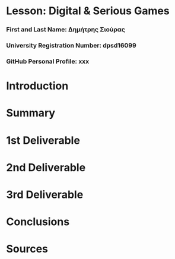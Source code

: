 # Lesson: Digital & Serious Games

### First and Last Name: Δημήτρης Σιούρας
### University Registration Number: dpsd16099
### GitHub Personal Profile: xxx

# Introduction



# Summary


# 1st Deliverable


# 2nd Deliverable


# 3rd Deliverable 


# Conclusions


# Sources
